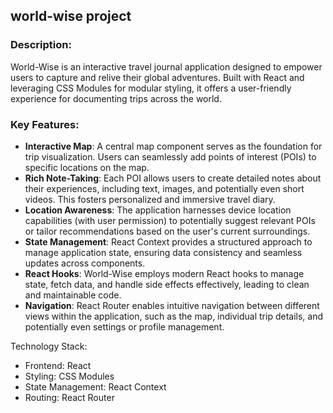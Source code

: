 ## world-wise project
### Description:

World-Wise is an interactive travel journal application designed to empower users to capture and relive their global adventures. Built with React and leveraging CSS Modules for modular styling, it offers a user-friendly experience for documenting trips across the world.

### Key Features:

* **Interactive Map**: A central map component serves as the foundation for trip visualization. Users can seamlessly add points of interest (POIs) to specific locations on the map.
* **Rich Note-Taking**: Each POI allows users to create detailed notes about their experiences, including text, images, and potentially even short videos. This fosters personalized 
 and immersive travel diary.
* **Location Awareness**: The application harnesses device location capabilities (with user permission) to potentially suggest relevant POIs or tailor recommendations based on the 
   user's current surroundings.
* **State Management**: React Context provides a structured approach to manage application state, ensuring data consistency and seamless updates across components.
* **React Hooks**: World-Wise employs modern React hooks to manage state, fetch data, and handle side effects effectively, leading to clean and maintainable code.
* **Navigation**: React Router enables intuitive navigation between different views within the application, such as the map, individual trip details, and potentially even settings or 
 profile management.

Technology Stack:
* Frontend: React
* Styling: CSS Modules
* State Management: React Context
* Routing: React Router
